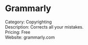 # Grammarly

Category: Copyrighting  
Description: Corrects all your mistakes.  
Pricing: Free  
Website: grammarly.com
